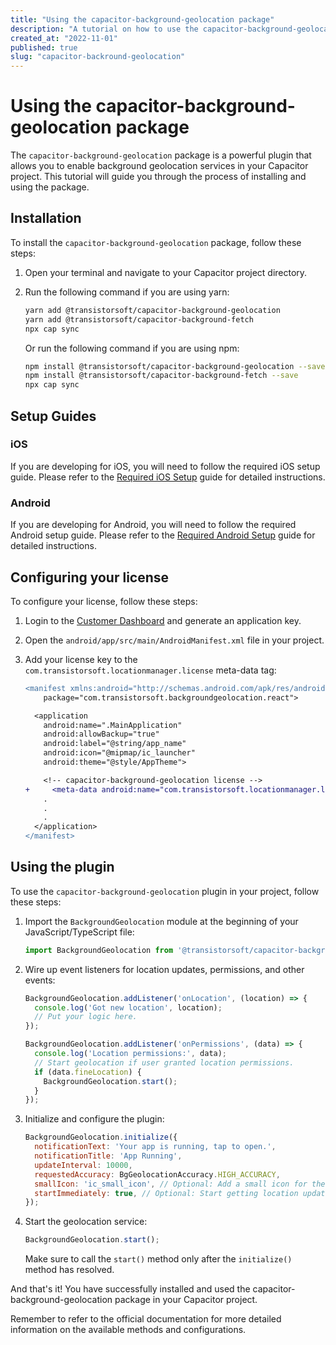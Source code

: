 ```yaml
---
title: "Using the capacitor-background-geolocation package"
description: "A tutorial on how to use the capacitor-background-geolocation package"
created_at: "2022-11-01"
published: true
slug: "capacitor-backround-geolocation"
---
```


# Using the capacitor-background-geolocation package

The `capacitor-background-geolocation` package is a powerful plugin that allows you to enable background geolocation services in your Capacitor project. This tutorial will guide you through the process of installing and using the package.

## Installation

To install the `capacitor-background-geolocation` package, follow these steps:

1. Open your terminal and navigate to your Capacitor project directory.

2. Run the following command if you are using yarn:
   ```bash
   yarn add @transistorsoft/capacitor-background-geolocation
   yarn add @transistorsoft/capacitor-background-fetch
   npx cap sync
   ```

   Or run the following command if you are using npm:
   ```bash
   npm install @transistorsoft/capacitor-background-geolocation --save
   npm install @transistorsoft/capacitor-background-fetch --save
   npx cap sync
   ```

## Setup Guides

### iOS

If you are developing for iOS, you will need to follow the required iOS setup guide. Please refer to the [Required iOS Setup](help/INSTALL-IOS.md) guide for detailed instructions.

### Android

If you are developing for Android, you will need to follow the required Android setup guide. Please refer to the [Required Android Setup](help/INSTALL-ANDROID.md) guide for detailed instructions.

## Configuring your license

To configure your license, follow these steps:

1. Login to the [Customer Dashboard](http://www.transistorsoft.com/shop/customers) and generate an application key.

2. Open the `android/app/src/main/AndroidManifest.xml` file in your project.

3. Add your license key to the `com.transistorsoft.locationmanager.license` meta-data tag:
   ```diff
   <manifest xmlns:android="http://schemas.android.com/apk/res/android"
       package="com.transistorsoft.backgroundgeolocation.react">

     <application
       android:name=".MainApplication"
       android:allowBackup="true"
       android:label="@string/app_name"
       android:icon="@mipmap/ic_launcher"
       android:theme="@style/AppTheme">

       <!-- capacitor-background-geolocation license -->
   +     <meta-data android:name="com.transistorsoft.locationmanager.license" android:value="YOUR_LICENSE_KEY_HERE" />
       .
       .
       .
     </application>
   </manifest>
   ```

## Using the plugin

To use the `capacitor-background-geolocation` plugin in your project, follow these steps:

1. Import the `BackgroundGeolocation` module at the beginning of your JavaScript/TypeScript file:
   ```javascript
   import BackgroundGeolocation from '@transistorsoft/capacitor-background-geolocation';
   ```

2. Wire up event listeners for location updates, permissions, and other events:
   ```javascript
   BackgroundGeolocation.addListener('onLocation', (location) => {
     console.log('Got new location', location);
     // Put your logic here.
   });

   BackgroundGeolocation.addListener('onPermissions', (data) => {
     console.log('Location permissions:', data);
     // Start geolocation if user granted location permissions.
     if (data.fineLocation) {
       BackgroundGeolocation.start();
     }
   });
   ```

3. Initialize and configure the plugin:
   ```javascript
   BackgroundGeolocation.initialize({
     notificationText: 'Your app is running, tap to open.',
     notificationTitle: 'App Running',
     updateInterval: 10000,
     requestedAccuracy: BgGeolocationAccuracy.HIGH_ACCURACY,
     smallIcon: 'ic_small_icon', // Optional: Add a small icon for the notification.
     startImmediately: true, // Optional: Start getting location updates right away.
   });
   ```

4. Start the geolocation service:
   ```javascript
   BackgroundGeolocation.start();
   ```

   Make sure to call the `start()` method only after the `initialize()` method has resolved.

And that's it! You have successfully installed and used the capacitor-background-geolocation package in your Capacitor project.

Remember to refer to the official documentation for more detailed information on the available methods and configurations.

